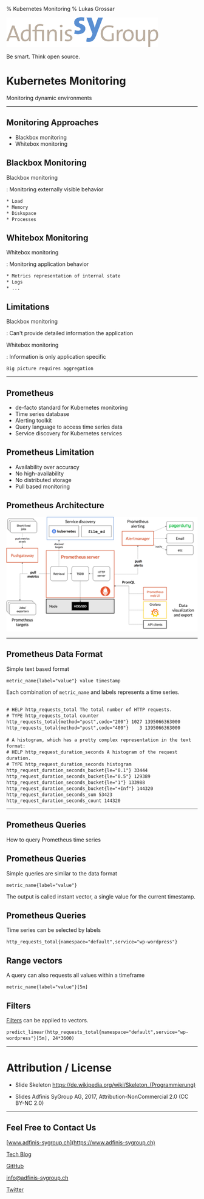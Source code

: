 % Kubernetes Monitoring
% Lukas Grossar

![](static/adfinis_sygroup_logo.png)

Be smart. Think open source.

# Kubernetes Monitoring

Monitoring dynamic environments

---

## Monitoring Approaches

* Blackbox monitoring
* Whitebox monitoring

## Blackbox Monitoring

Blackbox monitoring

:   Monitoring externally visible behavior

    * Load
    * Memory
    * Diskspace
    * Processes

## Whitebox Monitoring

Whitebox monitoring

:   Monitoring application behavior

    * Metrics representation of internal state
    * Logs
    * ...

## Limitations

Blackbox monitoring

:   Can't provide detailed information the application

Whitebox monitoring

:   Information is only application specific

    Big picture requires aggregation

---

## Prometheus

* de-facto standard for Kubernetes monitoring
* Time series database
* Alerting toolkit
* Query language to access time series data
* Service discovery for Kubernetes services

## Prometheus Limitation

* Availability over accuracy
* No high-availability
* No distributed storage
* Pull based monitoring

## Prometheus Architecture

![](static/prometheus_architecture.png "Prometheus Architecture")

---

## Prometheus Data Format

Simple text based format

```
metric_name{label="value"} value timestamp
```

Each combination of `metric_name` and labels represents a time series.

##

```
# HELP http_requests_total The total number of HTTP requests.
# TYPE http_requests_total counter
http_requests_total{method="post",code="200"} 1027 1395066363000
http_requests_total{method="post",code="400"}    3 1395066363000

# A histogram, which has a pretty complex representation in the text format:
# HELP http_request_duration_seconds A histogram of the request duration.
# TYPE http_request_duration_seconds histogram
http_request_duration_seconds_bucket{le="0.1"} 33444
http_request_duration_seconds_bucket{le="0.5"} 129389
http_request_duration_seconds_bucket{le="1"} 133988
http_request_duration_seconds_bucket{le="+Inf"} 144320
http_request_duration_seconds_sum 53423
http_request_duration_seconds_count 144320
```

---

## Prometheus Queries

How to query Prometheus time series

## Prometheus Queries

Simple queries are similar to the data format

```
metric_name{label="value"}
```

The output is called instant vector, a single value for the current timestamp.

## Prometheus Queries

Time series can be selected by labels

```
http_requests_total{namespace="default",service="wp-wordpress"}
```

## Range vectors

A query can also requests all values within a timeframe

```
metric_name{label="value"}[5m]
```

## Filters

[Filters](https://prometheus.io/docs/prometheus/latest/querying/functions/) can be applied to vectors.

```
predict_linear(http_requests_total{namespace="default",service="wp-wordpress"}[5m], 24*3600)
```

---

# Attribution / License

* Slide Skeleton https://de.wikipedia.org/wiki/Skeleton_(Programmierung)

* Slides
Adfinis SyGroup AG, 2017, Attribution-NonCommercial 2.0
(CC BY-NC 2.0)

---

## Feel Free to Contact Us

[www.adfinis-sygroup.ch](https://www.adfinis-sygroup.ch)

[Tech Blog](https://www.adfinis-sygroup.ch/blog)

[GitHub](https://github.com/adfinis-sygroup)

<info@adfinis-sygroup.ch>

[Twitter](https://twitter.com/adfinissygroup)
